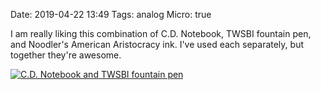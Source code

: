 Date: 2019-04-22 13:49
Tags: analog
Micro: true

I am really liking this combination of C.D. Notebook, TWSBI fountain pen, and Noodler's American Aristocracy ink. I've used each separately, but together they're awesome.

<a href="https://jackbaty.smugmug.com/Other/Blog/n-JgjX6r/i-X6DcfVg/A"><img src="https://photos.smugmug.com/photos/i-X6DcfVg/0/ecbadafe/X2/i-X6DcfVg-X2.jpg" alt="C.D. Notebook and TWSBI fountain pen"></a>

